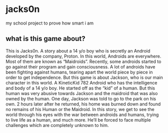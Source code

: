 # jacks0n
 my school project to prove how smart i am

## what is this game about?
This is Jacks0n. A story about a 14 y/o boy who is secretly an Android developed by the company, Proton. In this world, Androids are everywhere. Most of them are known as “Maidroids”. Recently, some androids started to go against their program and gain consciousness. A lot of androids have been fighting against humans, tearing apart the world piece by piece in order to get independence. 
But this game is about Jackson, who is our main character in this world. A KineticKid 782 Android who has the intelligence and body of a 14 y/o boy. He started off as the “kid” of a human. But this human was very abusive towards Jackson and the maidroid that was also owned by the human. One day, Jackson was told to go to the park on his own. 2 hours later after he returned, his home was burned down and found no remains of his Human or the Maidroid. 
In this story, we get to see the world through his eyes with the war between androids and humans, trying to live life as a human, and much more. He’ll be forced to face multiple challenges which are completely unknown to him.
